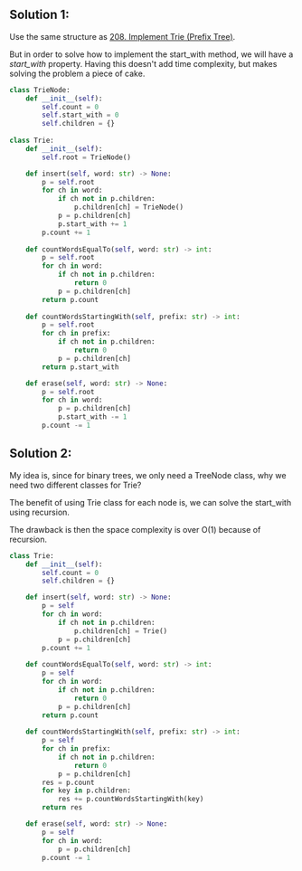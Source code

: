 ## Solution 1:

Use the same structure as [208. Implement Trie (Prefix Tree)](https://github.com/yankun-song/leetcode/blob/main/Solutions/0208.%20Implement%20Trie%20(Prefix%20Tree).md).

But in order to solve how to implement the start_with method, we will have a _start_with_ property. Having this doesn't add time complexity, but makes solving the problem a piece of cake.

```py
class TrieNode:
    def __init__(self):
        self.count = 0
        self.start_with = 0
        self.children = {}
        
class Trie:
    def __init__(self):
        self.root = TrieNode()

    def insert(self, word: str) -> None:
        p = self.root
        for ch in word:
            if ch not in p.children:
                p.children[ch] = TrieNode()
            p = p.children[ch]
            p.start_with += 1
        p.count += 1
        
    def countWordsEqualTo(self, word: str) -> int:
        p = self.root
        for ch in word:
            if ch not in p.children:
                return 0
            p = p.children[ch]
        return p.count
        
    def countWordsStartingWith(self, prefix: str) -> int:
        p = self.root
        for ch in prefix:
            if ch not in p.children:
                return 0
            p = p.children[ch]
        return p.start_with

    def erase(self, word: str) -> None:
        p = self.root
        for ch in word:
            p = p.children[ch]
            p.start_with -= 1
        p.count -= 1
```

## Solution 2:
My idea is, since for binary trees, we only need a TreeNode class, why we need two different classes for Trie?

The benefit of using Trie class for each node is, we can solve the start_with using recursion.

The drawback is then the space complexity is over O(1) because of recursion.

```py
class Trie:
    def __init__(self):
        self.count = 0
        self.children = {}

    def insert(self, word: str) -> None:
        p = self
        for ch in word:
            if ch not in p.children:
                p.children[ch] = Trie()
            p = p.children[ch]
        p.count += 1
        
    def countWordsEqualTo(self, word: str) -> int:
        p = self
        for ch in word:
            if ch not in p.children:
                return 0
            p = p.children[ch]
        return p.count
        
    def countWordsStartingWith(self, prefix: str) -> int:
        p = self
        for ch in prefix:
            if ch not in p.children:
                return 0
            p = p.children[ch]
        res = p.count
        for key in p.children:
            res += p.countWordsStartingWith(key)
        return res

    def erase(self, word: str) -> None:
        p = self
        for ch in word:
            p = p.children[ch]
        p.count -= 1
```
